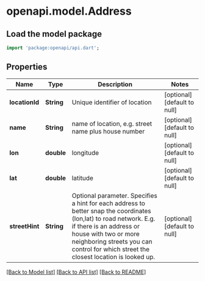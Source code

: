 # openapi.model.Address

## Load the model package
```dart
import 'package:openapi/api.dart';
```

## Properties
Name | Type | Description | Notes
------------ | ------------- | ------------- | -------------
**locationId** | **String** | Unique identifier of location | [optional] [default to null]
**name** | **String** | name of location, e.g. street name plus house number | [optional] [default to null]
**lon** | **double** | longitude | [optional] [default to null]
**lat** | **double** | latitude | [optional] [default to null]
**streetHint** | **String** | Optional parameter. Specifies a hint for each address to better snap the coordinates (lon,lat) to road network. E.g. if there is an address or house with two or more neighboring streets you can control for which street the closest location is looked up. | [optional] [default to null]

[[Back to Model list]](../README.md#documentation-for-models) [[Back to API list]](../README.md#documentation-for-api-endpoints) [[Back to README]](../README.md)


